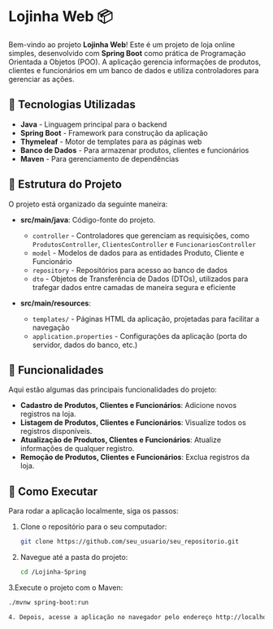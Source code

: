 # Lojinha Web 📦

Bem-vindo ao projeto **Lojinha Web**! Este é um projeto de loja online simples, desenvolvido com **Spring Boot** como prática de Programação Orientada a Objetos (POO). A aplicação gerencia informações de produtos, clientes e funcionários em um banco de dados e utiliza controladores para gerenciar as ações.

## 🔧 Tecnologias Utilizadas

- **Java** - Linguagem principal para o backend
- **Spring Boot** - Framework para construção da aplicação
- **Thymeleaf** - Motor de templates para as páginas web
- **Banco de Dados** - Para armazenar produtos, clientes e funcionários
- **Maven** - Para gerenciamento de dependências

## 📂 Estrutura do Projeto

O projeto está organizado da seguinte maneira:

- **src/main/java**: Código-fonte do projeto.
  - `controller` - Controladores que gerenciam as requisições, como `ProdutosController`, `ClientesController` e `FuncionariosController`
  - `model` - Modelos de dados para as entidades Produto, Cliente e Funcionário
  - `repository` - Repositórios para acesso ao banco de dados
  - `dto` - Objetos de Transferência de Dados (DTOs), utilizados para trafegar dados entre camadas de maneira segura e eficiente

- **src/main/resources**:
  - `templates/` - Páginas HTML da aplicação, projetadas para facilitar a navegação
  - `application.properties` - Configurações da aplicação (porta do servidor, dados do banco, etc.)

## 🌟 Funcionalidades

Aqui estão algumas das principais funcionalidades do projeto:

- **Cadastro de Produtos, Clientes e Funcionários**: Adicione novos registros na loja.
- **Listagem de Produtos, Clientes e Funcionários**: Visualize todos os registros disponíveis.
- **Atualização de Produtos, Clientes e Funcionários**: Atualize informações de qualquer registro.
- **Remoção de Produtos, Clientes e Funcionários**: Exclua registros da loja.

## 🚀 Como Executar

Para rodar a aplicação localmente, siga os passos:

1. Clone o repositório para o seu computador:
   ```bash
   git clone https://github.com/seu_usuario/seu_repositorio.git
   
2. Navegue até a pasta do projeto:
   ```bash
   cd /Lojinha-Spring
   
3.Execute o projeto com o Maven:
  ```bash
  ./mvnw spring-boot:run

4. Depois, acesse a aplicação no navegador pelo endereço http://localhost:8080.


